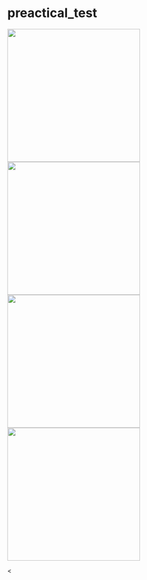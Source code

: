 # preactical_test

<img src = "https://github.com/nikunjparmar21899/Core_flutter_/assets/121547318/24b44b48-153e-4566-84bc-f447030a968d" width = "300">

<img src = "https://github.com/nikunjparmar21899/Core_flutter_/assets/121547318/76fd9025-483c-4c00-9e22-47303aebb3ee" width = "300">

<img src = "https://github.com/nikunjparmar21899/Core_flutter_/assets/121547318/b0d11be3-dfaf-4a6f-a9e7-b608d69625a3" width = "300">

<img src = "https://github.com/nikunjparmar21899/Core_flutter_/assets/121547318/f0b62a88-de39-4591-a8ac-b8d06ac7803e" width = "300">

<
